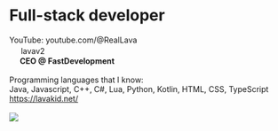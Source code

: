 # Full-stack developer
YouTube: youtube.com/@RealLava
<br>
<img src="https://assets-global.website-files.com/6257adef93867e50d84d30e2/636e0a6a49cf127bf92de1e2_icon_clyde_blurple_RGB.png" width="17"> lavav2<br>
<img src="https://i.imgur.com/PX4fa0w.png" width="15"> **CEO @ FastDevelopment**
<br>
<br>Programming languages that I know:
<br>Java, Javascript, C++, C#, Lua, Python, Kotlin, HTML, CSS, TypeScript
<br>https://lavakid.net/<br><br>
<img src="https://github-readme-stats.vercel.app/api?username=RealLava&show_icons=true&theme=dark&hide_border=true&bg_color=1f1f1f">
